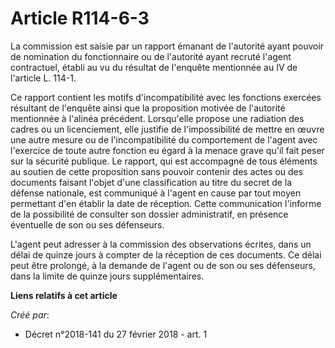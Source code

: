 # Article R114-6-3

La commission est saisie par un rapport émanant de l'autorité ayant pouvoir de nomination du fonctionnaire ou de l'autorité
ayant recruté l'agent contractuel, établi au vu du résultat de l'enquête mentionnée au IV de l'article L. 114-1.

Ce rapport contient les motifs d'incompatibilité avec les fonctions exercées résultant de l'enquête ainsi que la proposition
motivée de l'autorité mentionnée à l'alinéa précédent. Lorsqu'elle propose une radiation des cadres ou un licenciement, elle
justifie de l'impossibilité de mettre en œuvre une autre mesure ou de l'incompatibilité du comportement de l'agent avec
l'exercice de toute autre fonction eu égard à la menace grave qu'il fait peser sur la sécurité publique. Le rapport, qui est
accompagné de tous éléments au soutien de cette proposition sans pouvoir contenir des actes ou des documents faisant l'objet
d'une classification au titre du secret de la défense nationale, est communiqué à l'agent en cause par tout moyen permettant
d'en établir la date de réception. Cette communication l'informe de la possibilité de consulter son dossier administratif, en
présence éventuelle de son ou ses défenseurs.

L'agent peut adresser à la commission des observations écrites, dans un délai de quinze jours à compter de la réception de
ces documents. Ce délai peut être prolongé, à la demande de l'agent ou de son ou ses défenseurs, dans la limite de quinze
jours supplémentaires.

**Liens relatifs à cet article**

_Créé par_:

  - Décret n°2018-141 du 27 février 2018 - art. 1
